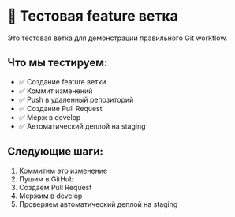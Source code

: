 # 🎉 Тестовая feature ветка

Это тестовая ветка для демонстрации правильного Git workflow.

## Что мы тестируем:
- ✅ Создание feature ветки
- ✅ Коммит изменений
- ✅ Push в удаленный репозиторий
- ✅ Создание Pull Request
- ✅ Мерж в develop
- ✅ Автоматический деплой на staging

## Следующие шаги:
1. Коммитим это изменение
2. Пушим в GitHub
3. Создаем Pull Request
4. Мержим в develop
5. Проверяем автоматический деплой на staging
